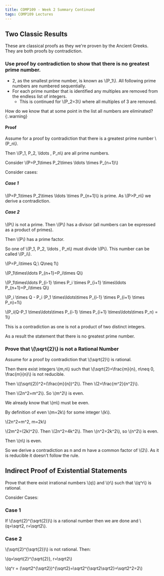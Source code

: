 ```yaml
---
title: COMP109 - Week 2 Summary Continued
tags: COMP109 Lectures
---
```

## Two Classic Results
These are classical proofs as they we're proven by the Ancient Greeks. They are both proofs by contradiction.

### Use proof by contradiction to show that there is no greatest prime number.
* 2, as the smallest prime number, is known as \\(P_1\\). All following prime numbers are numbered sequentially.
* For each prime number that is identified any multiples are removed from the endless list of integers.
	* This is continued for \\(P_2=3\\) where all multiples of 3 are removed.
	
How do we know that at some point in the list all numbers are eliminated?
{:.warning}

#### Proof
Assume for a proof by contradiction that there is a greatest prime number \\(P_n\\).

Then \\(P_1, P_2, \\ldots , P_n\\) are all prime numbers.

Consider \\(P=P_1\\times P_2\\times \\ldots \\times P_{n+1}\\)

Consider cases:

##### Case 1
\\(P=P_1\\times P_2\\times \\ldots \\times P_{n+1}\\) is prime. As \\(P>P_n\\) we derive a contradiction.

##### Case 2
\\(P\\) is not a prime. Then \\(P\\) has a divisor (all numbers can be expressed as a product of primes).

Then \\(P\\) has a prime factor.

So one of \\(P_1, P_2, \\ldots , P_n\\) must divide \\(P\\). This number can be called \\(P_i\\). 

\\(P=P_i\\times Q,\\ Q\\neq 1\\) 

\\(P_1\\times\\ldots P_{n+1}=P_i\\times Q\\)

\\(P_1\\times\\ldots P_{i-1} \\times P_i \\times P_{i+1} \\times\\ldots P_{n+1}=P_i\\times Q\\)

\\(P_i \\times Q - P_i (P_1 \\times\\ldots\\times P_{i-1} \\times P_{i+1} \\times P_n)=1\\)

\\(P_i(Q-P_1 \\times\\ldots\\times P_{i-1} \\times P_{i+1} \\times\\ldots\\times P_n) = 1\\)

This is a contradiction as one is not a product of two distinct integers.

As a result the statement that there is no greatest prime number.

### Prove that \\(\\sqrt{2}\\) is not a Rational Number
Assume for a proof by contradiction that \\(\\sqrt{2}\\) is rational.

Then there exist integers \\(m,n\\) such that \\(\\sqrt{2}=\\frac{m}{n}, n\\neq 0, \\frac{m}{n}\\) is not reducible.

Then \\((\\sqrt{2})^2=(\\frac{m}{n})^2\\). Then \\(2=\\frac{m^2}{n^2}\\).

Then \\(2n^2=m^2\\). So \\(m^2\\) is even.

We already know that \\(m\\) must be even. 

By definition of even \\(m=2k\\) for some integer \\(k\\). 

\\(2n^2=m^2, m=2k\\)

\\(2m^2=(2k)^2\\). Then \\(2n^2=4k^2\\). Then \\(n^2=2k^2\\), so \\(n^2\\) is even. 

Then \\(n\\) is even.

So we derive a contradiction as n and m have a common factor of \\(2\\). As it is reducible it doesn't follow the rule.

## Indirect Proof of Existential Statements
Prove that there exist irrational numbers \\(q\\) and \\(r\\) such that \\(q^r\\) is rational.

Consider Cases:

### Case 1
If \\(\\sqrt{2}^{\\sqrt{2}}\\) is a rational number then we are done and \\(q=\\sqrt2, r=\\sqrt2\\).

### Case 2
\\(\\sqrt{2}^{\\sqrt{2}}\\) is not rational. Then:

\\(q=\\sqrt{2}^{\\sqrt{2}}, r=\\sqrt2\\)

\\(q^r = (\\sqrt2^{\\sqrt2})^{\\sqrt2}=\\sqrt2^{\\sqrt2\\sqrt2}=\\sqrt2^2=2\\) 
